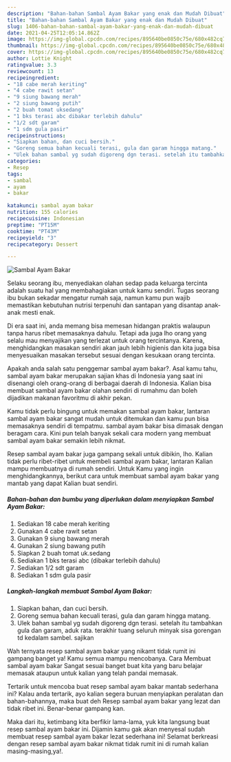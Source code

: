 ```yaml
---
description: "Bahan-bahan Sambal Ayam Bakar yang enak dan Mudah Dibuat"
title: "Bahan-bahan Sambal Ayam Bakar yang enak dan Mudah Dibuat"
slug: 1406-bahan-bahan-sambal-ayam-bakar-yang-enak-dan-mudah-dibuat
date: 2021-04-25T12:05:14.862Z
image: https://img-global.cpcdn.com/recipes/895640be0850c75e/680x482cq70/sambal-ayam-bakar-foto-resep-utama.jpg
thumbnail: https://img-global.cpcdn.com/recipes/895640be0850c75e/680x482cq70/sambal-ayam-bakar-foto-resep-utama.jpg
cover: https://img-global.cpcdn.com/recipes/895640be0850c75e/680x482cq70/sambal-ayam-bakar-foto-resep-utama.jpg
author: Lottie Knight
ratingvalue: 3.3
reviewcount: 13
recipeingredient:
- "18 cabe merah keriting"
- "4 cabe rawit setan"
- "9 siung bawang merah"
- "2 siung bawang putih"
- "2 buah tomat uksedang"
- "1 bks terasi abc dibakar terlebih dahulu"
- "1/2 sdt garam"
- "1 sdm gula pasir"
recipeinstructions:
- "Siapkan bahan, dan cuci bersih."
- "Goreng semua bahan kecuali terasi, gula dan garam hingga matang."
- "Ulek bahan sambal yg sudah digoreng dgn terasi. setelah itu tambahkan gula dan garam, aduk rata. terakhir tuang seluruh minyak sisa gorengan td kedalam sambel. sajikan"
categories:
- Resep
tags:
- sambal
- ayam
- bakar

katakunci: sambal ayam bakar 
nutrition: 155 calories
recipecuisine: Indonesian
preptime: "PT15M"
cooktime: "PT43M"
recipeyield: "3"
recipecategory: Dessert

---
```



![Sambal Ayam Bakar](https://img-global.cpcdn.com/recipes/895640be0850c75e/680x482cq70/sambal-ayam-bakar-foto-resep-utama.jpg)

Selaku seorang ibu, menyediakan olahan sedap pada keluarga tercinta adalah suatu hal yang membahagiakan untuk kamu sendiri. Tugas seorang ibu bukan sekadar mengatur rumah saja, namun kamu pun wajib memastikan kebutuhan nutrisi terpenuhi dan santapan yang disantap anak-anak mesti enak.

Di era  saat ini, anda memang bisa memesan hidangan praktis walaupun tanpa harus ribet memasaknya dahulu. Tetapi ada juga lho orang yang selalu mau menyajikan yang terlezat untuk orang tercintanya. Karena, menghidangkan masakan sendiri akan jauh lebih higienis dan kita juga bisa menyesuaikan masakan tersebut sesuai dengan kesukaan orang tercinta. 



Apakah anda salah satu penggemar sambal ayam bakar?. Asal kamu tahu, sambal ayam bakar merupakan sajian khas di Indonesia yang saat ini disenangi oleh orang-orang di berbagai daerah di Indonesia. Kalian bisa membuat sambal ayam bakar olahan sendiri di rumahmu dan boleh dijadikan makanan favoritmu di akhir pekan.

Kamu tidak perlu bingung untuk memakan sambal ayam bakar, lantaran sambal ayam bakar sangat mudah untuk ditemukan dan kamu pun bisa memasaknya sendiri di tempatmu. sambal ayam bakar bisa dimasak dengan beragam cara. Kini pun telah banyak sekali cara modern yang membuat sambal ayam bakar semakin lebih nikmat.

Resep sambal ayam bakar juga gampang sekali untuk dibikin, lho. Kalian tidak perlu ribet-ribet untuk membeli sambal ayam bakar, lantaran Kalian mampu membuatnya di rumah sendiri. Untuk Kamu yang ingin menghidangkannya, berikut cara untuk membuat sambal ayam bakar yang mantab yang dapat Kalian buat sendiri.

<!--inarticleads1-->

##### Bahan-bahan dan bumbu yang diperlukan dalam menyiapkan Sambal Ayam Bakar:

1. Sediakan 18 cabe merah keriting
1. Gunakan 4 cabe rawit setan
1. Gunakan 9 siung bawang merah
1. Gunakan 2 siung bawang putih
1. Siapkan 2 buah tomat uk.sedang
1. Sediakan 1 bks terasi abc (dibakar terlebih dahulu)
1. Sediakan 1/2 sdt garam
1. Sediakan 1 sdm gula pasir




<!--inarticleads2-->

##### Langkah-langkah membuat Sambal Ayam Bakar:

1. Siapkan bahan, dan cuci bersih.
1. Goreng semua bahan kecuali terasi, gula dan garam hingga matang.
1. Ulek bahan sambal yg sudah digoreng dgn terasi. setelah itu tambahkan gula dan garam, aduk rata. terakhir tuang seluruh minyak sisa gorengan td kedalam sambel. sajikan




Wah ternyata resep sambal ayam bakar yang nikamt tidak rumit ini gampang banget ya! Kamu semua mampu mencobanya. Cara Membuat sambal ayam bakar Sangat sesuai banget buat kita yang baru belajar memasak ataupun untuk kalian yang telah pandai memasak.

Tertarik untuk mencoba buat resep sambal ayam bakar mantab sederhana ini? Kalau anda tertarik, ayo kalian segera buruan menyiapkan peralatan dan bahan-bahannya, maka buat deh Resep sambal ayam bakar yang lezat dan tidak ribet ini. Benar-benar gampang kan. 

Maka dari itu, ketimbang kita berfikir lama-lama, yuk kita langsung buat resep sambal ayam bakar ini. Dijamin kamu gak akan menyesal sudah membuat resep sambal ayam bakar lezat sederhana ini! Selamat berkreasi dengan resep sambal ayam bakar nikmat tidak rumit ini di rumah kalian masing-masing,ya!.

